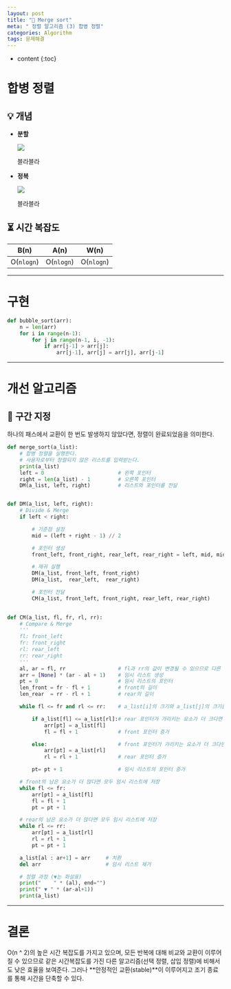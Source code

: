 ```yaml
---
layout: post
title: "🤝 Merge sort"
meta: " 정렬 알고리즘 (3) 합병 정렬"
categories: Algorithm
tags: 문제해결
---
```




* content
{:toc}
# 합병 정렬

## 💡 개념

- **분할**

  ![](https://runestone.academy/runestone/books/published/pythonds3/_images/mergesortA.png)

  블라블라

- **정복**

  ![](https://runestone.academy/runestone/books/published/pythonds3/_images/mergesortB.png)

  블라블라

## ⏳ 시간 복잡도

|    B(n)    |    A(n)    |    W(n)    |
| :--------: | :--------: | :--------: |
| O(`nlogn`) | O(`nlogn`) | O(`nlogn`) |

---





# 구현

```python
def bubble_sort(arr):
    n = len(arr)
    for i in range(n-1):
        for j in range(n-1, i, -1):
            if arr[j-1] > arr[j]:
                arr[j-1], arr[j] = arr[j], arr[j-1]
```

---





# 개선 알고리즘

## 🤔 구간 지정

하나의 패스에서 교환이 한 번도 발생하지 않았다면, 정렬이 완료되었음을 의미한다.

```python
def merge_sort(a_list):
    # 합병 정렬을 실행한다.
    # 사용자로부터 정렬되지 않은 리스트를 입력받는다.
    print(a_list)
    left = 0                        # 왼쪽 포인터
    right = len(a_list) - 1         # 오른쪽 포인터
    DM(a_list, left, right)         # 리스트와 포인터를 전달


def DM(a_list, left, right):
    # Divide & Merge
    if left < right:

        # 기준점 설정
        mid = (left + right - 1) // 2

        # 포인터 생성
        front_left, front_right, rear_left, rear_right = left, mid, mid+1, right

        # 재귀 실행
        DM(a_list, front_left, front_right)
        DM(a_list,  rear_left,  rear_right)

        # 포인터 전달
        CM(a_list, front_left, front_right, rear_left, rear_right)
    

def CM(a_list, fl, fr, rl, rr):
    # Compare & Merge
    '''
    fl: front_left
    fr: front_right
    rl: rear_left
    rr: rear_right
    '''
    al, ar = fl, rr                 # fl과 rr의 값이 변경될 수 있으므로 다른 변수에 저장
    arr = [None] * (ar - al + 1)    # 임시 리스트 생성
    pt = 0                          # 임시 리스트의 포인터
    len_front = fr - fl + 1         # front의 길이
    len_rear  = rr - rl + 1         # rear의 길이

    while fl <= fr and rl <= rr:    # a_list[i]의 크기와 a_list[j]의 크기를 비교

        if a_list[fl] <= a_list[rl]:# rear 포인터가 가리키는 요소가 더 크다면
            arr[pt] = a_list[fl]
            fl = fl + 1             # front 포인터 증가

        else:                       # front 포인터가 가리키는 요소가 더 크다면
            arr[pt] = a_list[rl]
            rl = rl + 1             # rear 포인터 증가

        pt= pt + 1                  # 임시 리스트의 포인터 증가

    # front의 남은 요소가 더 많다면 모두 임시 리스트에 저장
    while fl <= fr:
        arr[pt] = a_list[fl]
        fl = fl + 1
        pt = pt + 1

    # rear의 남은 요소가 더 많다면 모두 임시 리스트에 저장
    while rl <= rr:
        arr[pt] = a_list[rl]
        rl = rl + 1
        pt = pt + 1 

    a_list[al : ar+1] = arr     # 치환
    del arr                     # 임시 리스트 제거

    # 정렬 과정 (▼는 화살표)
    print("    " * (al), end="")
    print(" ▼ " * (ar-al+1))
    print(a_list)
```

---





# 결론

O(n ^ 2)의 높은 시간 복잡도를 가지고 있으며, 모든 반복에 대해 비교와 교환이 이루어질 수 있으므로 같은 시간복잡도를 가진 다른 알고리즘(선택 정렬, 삽입 정렬)에 비해서도 낮은 효율을 보여준다. 그러나 **안정적인 교환(stable)**이 이루어지고 조기 종료를 통해 시간을 단축할 수 있다.



